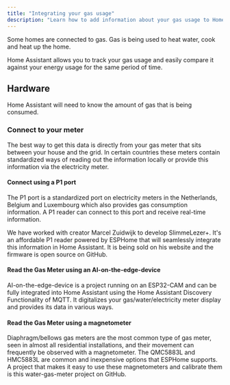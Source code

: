 ```yaml
---
title: "Integrating your gas usage"
description: "Learn how to add information about your gas usage to Home Assistant home energy management."
---
```


Some homes are connected to gas. Gas is being used to heat water, cook and heat up the home.

Home Assistant allows you to track your gas usage and easily compare it against your energy usage for the same period of time.

## Hardware

Home Assistant will need to know the amount of gas that is being consumed.

### Connect to your meter

The best way to get this data is directly from your gas meter that sits between your house and the grid. In certain countries these meters contain standardized ways of reading out the information locally or provide this information via the electricity meter.

#### Connect using a P1 port

The P1 port is a standardized port on electricity meters in the Netherlands, Belgium and Luxembourg which also provides gas consumption information. A P1 reader can connect to this port and receive real-time information.

We have worked with creator Marcel Zuidwijk to develop SlimmeLezer+. It's an affordable P1 reader powered by ESPHome that will seamlessly integrate this information in Home Assistant. It is being sold on his website and the firmware is open source on GitHub.



#### Read the Gas Meter using an AI-on-the-edge-device

AI-on-the-edge-device is a project running on an ESP32-CAM and can be fully integrated into Home Assistant using the Home Assistant Discovery Functionality of MQTT. It digitalizes your gas/water/electricity meter display and provides its data in various ways. 



#### Read the Gas Meter using a magnetometer

Diaphragm/bellows gas meters are the most common type of gas meter, seen in almost all residential installations, and their movement can frequently be observed with a magnetometer. The QMC5883L and HMC5883L are common and inexpensive options that ESPHome supports. A project that makes it easy to use these magnetometers and calibrate them is this water-gas-meter project on GitHub.
